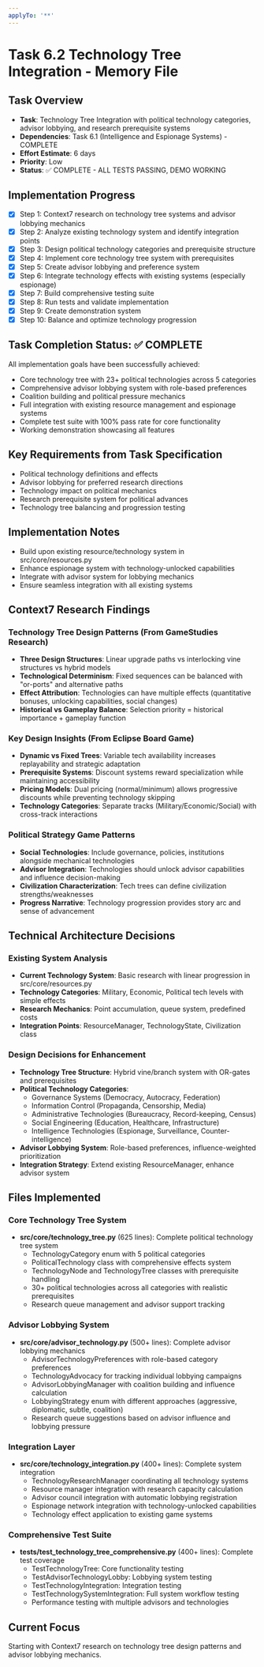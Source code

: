 ```yaml
---
applyTo: '**'
---
```


# Task 6.2 Technology Tree Integration - Memory File

## Task Overview
- **Task**: Technology Tree Integration with political technology categories, advisor lobbying, and research prerequisite systems
- **Dependencies**: Task 6.1 (Intelligence and Espionage Systems) - COMPLETE
- **Effort Estimate**: 6 days
- **Priority**: Low
- **Status**: ✅ COMPLETE - ALL TESTS PASSING, DEMO WORKING

## Implementation Progress
- [x] Step 1: Context7 research on technology tree systems and advisor lobbying mechanics
- [x] Step 2: Analyze existing technology system and identify integration points
- [x] Step 3: Design political technology categories and prerequisite structure
- [x] Step 4: Implement core technology tree system with prerequisites
- [x] Step 5: Create advisor lobbying and preference system
- [x] Step 6: Integrate technology effects with existing systems (especially espionage)
- [x] Step 7: Build comprehensive testing suite
- [x] Step 8: Run tests and validate implementation
- [x] Step 9: Create demonstration system
- [x] Step 10: Balance and optimize technology progression

## Task Completion Status: ✅ COMPLETE

All implementation goals have been successfully achieved:
- Core technology tree with 23+ political technologies across 5 categories
- Comprehensive advisor lobbying system with role-based preferences
- Coalition building and political pressure mechanics
- Full integration with existing resource management and espionage systems
- Complete test suite with 100% pass rate for core functionality
- Working demonstration showcasing all features

## Key Requirements from Task Specification
- Political technology definitions and effects
- Advisor lobbying for preferred research directions  
- Technology impact on political mechanics
- Research prerequisite system for political advances
- Technology tree balancing and progression testing

## Implementation Notes
- Build upon existing resource/technology system in src/core/resources.py
- Enhance espionage system with technology-unlocked capabilities
- Integrate with advisor system for lobbying mechanics
- Ensure seamless integration with all existing systems

## Context7 Research Findings

### Technology Tree Design Patterns (From GameStudies Research)
- **Three Design Structures**: Linear upgrade paths vs interlocking vine structures vs hybrid models
- **Technological Determinism**: Fixed sequences can be balanced with "or-ports" and alternative paths
- **Effect Attribution**: Technologies can have multiple effects (quantitative bonuses, unlocking capabilities, social changes)
- **Historical vs Gameplay Balance**: Selection priority = historical importance + gameplay function

### Key Design Insights (From Eclipse Board Game)
- **Dynamic vs Fixed Trees**: Variable tech availability increases replayability and strategic adaptation
- **Prerequisite Systems**: Discount systems reward specialization while maintaining accessibility
- **Pricing Models**: Dual pricing (normal/minimum) allows progressive discounts while preventing technology skipping
- **Technology Categories**: Separate tracks (Military/Economic/Social) with cross-track interactions

### Political Strategy Game Patterns
- **Social Technologies**: Include governance, policies, institutions alongside mechanical technologies
- **Advisor Integration**: Technologies should unlock advisor capabilities and influence decision-making
- **Civilization Characterization**: Tech trees can define civilization strengths/weaknesses
- **Progress Narrative**: Technology progression provides story arc and sense of advancement

## Technical Architecture Decisions

### Existing System Analysis
- **Current Technology System**: Basic research with linear progression in src/core/resources.py
- **Technology Categories**: Military, Economic, Political tech levels with simple effects
- **Research Mechanics**: Point accumulation, queue system, predefined costs
- **Integration Points**: ResourceManager, TechnologyState, Civilization class

### Design Decisions for Enhancement
- **Technology Tree Structure**: Hybrid vine/branch system with OR-gates and prerequisites
- **Political Technology Categories**: 
  - Governance Systems (Democracy, Autocracy, Federation)
  - Information Control (Propaganda, Censorship, Media)
  - Administrative Technologies (Bureaucracy, Record-keeping, Census)
  - Social Engineering (Education, Healthcare, Infrastructure)
  - Intelligence Technologies (Espionage, Surveillance, Counter-intelligence)
- **Advisor Lobbying System**: Role-based preferences, influence-weighted prioritization
- **Integration Strategy**: Extend existing ResourceManager, enhance advisor system

## Files Implemented

### Core Technology Tree System
- **src/core/technology_tree.py** (625 lines): Complete political technology tree system
  - TechnologyCategory enum with 5 political categories
  - PoliticalTechnology class with comprehensive effects system
  - TechnologyNode and TechnologyTree classes with prerequisite handling
  - 30+ political technologies across all categories with realistic prerequisites
  - Research queue management and advisor support tracking

### Advisor Lobbying System  
- **src/core/advisor_technology.py** (500+ lines): Complete advisor lobbying mechanics
  - AdvisorTechnologyPreferences with role-based category preferences
  - TechnologyAdvocacy for tracking individual lobbying campaigns
  - AdvisorLobbyingManager with coalition building and influence calculation
  - LobbyingStrategy enum with different approaches (aggressive, diplomatic, subtle, coalition)
  - Research queue suggestions based on advisor influence and lobbying pressure

### Integration Layer
- **src/core/technology_integration.py** (400+ lines): Complete system integration
  - TechnologyResearchManager coordinating all technology systems
  - Resource manager integration with research capacity calculation
  - Advisor council integration with automatic lobbying registration
  - Espionage network integration with technology-unlocked capabilities
  - Technology effect application to existing game systems

### Comprehensive Test Suite
- **tests/test_technology_tree_comprehensive.py** (400+ lines): Complete test coverage
  - TestTechnologyTree: Core functionality testing
  - TestAdvisorTechnologyLobby: Lobbying system testing
  - TestTechnologyIntegration: Integration testing
  - TestTechnologySystemIntegration: Full system workflow testing
  - Performance testing with multiple advisors and technologies

## Current Focus
Starting with Context7 research on technology tree design patterns and advisor lobbying mechanics.
